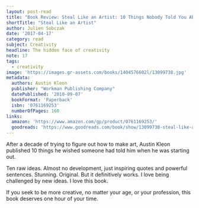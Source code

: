 ```yaml
---
layout: post-read
title: "Book Review: Steal Like an Artist: 10 Things Nobody Told You About Being Creative"
shortTitle: "Steal Like an Artist"
author: Julien Sobczak
date: '2017-04-17'
category: read
subject: Creativity
headline: The hidden face of creativity
note: 17
tags:
  - creativity
image: 'https://images.gr-assets.com/books/1404576602l/13099738.jpg'
metadata:
  authors: Austin Kleon
  publisher: "Workman Publishing Company"
  datePublished: '2010-09-07'
  bookFormat: 'Paperback'
  isbn: '0761169253'
  numberOfPages: 160
links:
  amazon: 'https://www.amazon.com/gp/product/0761169253/'
  goodreads: 'https://www.goodreads.com/book/show/13099738-steal-like-an-artist'
---
```


After a decade of trying to figure out how to make art, Austin Kleon published 10 things he wished someone had told him when he was starting out.

Ten raw ideas. Almost no development, just inspiring quotes and powerful sentences. Stunning. Original. But it definitively works. I love being challenged by new ideas. I love this book.

If you seek to be more creative, no matter your age, or your profession, this book deserves one hour of your time.
